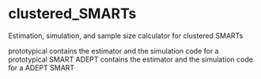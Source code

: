 # clustered_SMARTs
Estimation, simulation, and sample size calculator for clustered SMARTs

prototypical contains the estimator and the simulation code for a prototypical SMART
ADEPT contains the estimator and the simulation code for a ADEPT SMART
